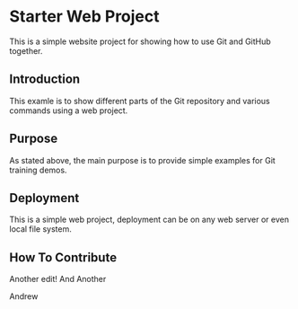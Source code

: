 # Starter Web Project

This is a simple website project for
showing how to use Git and GitHub together.


## Introduction

This examle is to show different parts of
the Git repository and various commands
using a web project.


## Purpose

As stated above, the main purpose is to
provide simple examples for Git training
demos.


## Deployment

This is a simple web project, deployment
can be on any web server or even local
file system.


## How To Contribute

Another edit!
And Another

Andrew
